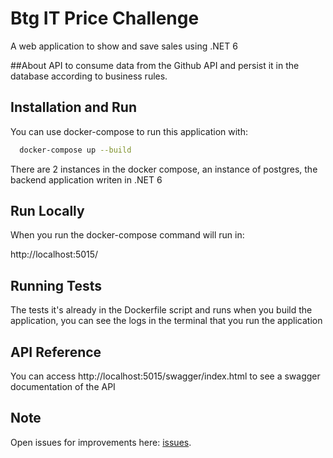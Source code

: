 
# Btg IT Price Challenge

A web application to show and save sales using .NET 6

##About
API to consume data from the Github API and persist it in the database according to business rules.

## Installation and Run

You can use docker-compose to run this application with:

```bash
  docker-compose up --build
```
There are 2 instances in the docker compose, an instance of postgres, 
the backend application writen in .NET 6

## Run Locally
When you run the docker-compose command will run in:

http://localhost:5015/

## Running Tests
The tests it's already in the Dockerfile script and runs when you build the application, you can see the logs in the terminal that you run the application

## API Reference
You can access http://localhost:5015/swagger/index.html 
to see a swagger documentation of the API

## Note
Open issues for improvements here: [issues](https://github.com/gmkranz/btg-it-price-backend-challenge/issues). 


